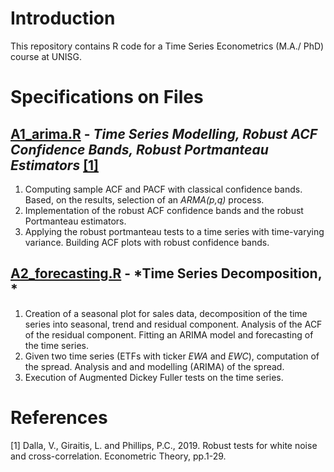 # Introduction 

This repository contains R code for a Time Series Econometrics (M.A./ PhD) course at UNISG.

# Specifications on Files

## [A1_arima.R](https://github.com/nathaliemayor/Time_Series_Econometrics/blob/main/A1_arima.R) - *Time Series Modelling, Robust ACF Confidence Bands, Robust Portmanteau Estimators* [[1]](#1)

1. Computing sample ACF and PACF with classical confidence bands. Based, on the results, selection of an *ARMA(p,q)* process.
3. Implementation of the robust ACF confidence bands and the robust Portmanteau estimators.
4. Applying the robust portmanteau tests to a time series with time-varying variance. Building ACF plots with robust confidence bands.  

## [A2_forecasting.R](https://github.com/nathaliemayor/Time_Series_Econometrics/blob/main/A2_forecasting.R) - *Time Series Decomposition, *

1. Creation of a seasonal plot for sales data, decomposition of the time series into seasonal, trend and residual component. Analysis of the ACF of the residual component. Fitting an ARIMA model and forecasting of the time series.
2. Given two time series (ETFs with ticker *EWA* and *EWC*), computation of the spread. Analysis and and modelling (ARIMA) of the spread. 
3. Execution of Augmented Dickey Fuller tests on the time series.

# References

<a id="1">[1]</a> 
Dalla, V., Giraitis, L. and Phillips, P.C., 2019. Robust tests for white noise and cross-correlation. Econometric Theory, pp.1-29.
